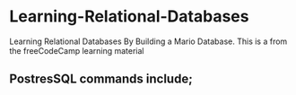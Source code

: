 # Learning-Relational-Databases
Learning Relational Databases By Building a Mario Database.
This is a from the freeCodeCamp learning material

## PostresSQL commands include;
